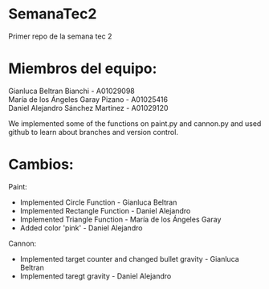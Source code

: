# SemanaTec2

Primer repo de la semana tec 2

# Miembros del equipo:

Gianluca Beltran Bianchi - A01029098\
María de los Ángeles Garay Pizano - A01025416\
Daniel Alejandro Sánchez Martinez - A01029120

We implemented some of the functions on paint.py and cannon.py and used github to learn about branches and version control.

# Cambios:

Paint:  
- Implemented Circle Function - Gianluca Beltran
- Implemented Rectangle Function - Daniel Alejandro
- Implemented Triangle Function - María de los Ángeles Garay
- Added color 'pink' - Daniel Alejandro

Cannon:
- Implemented target counter and changed bullet gravity - Gianluca Beltran
- Implemented taregt gravity - Daniel Alejandro
